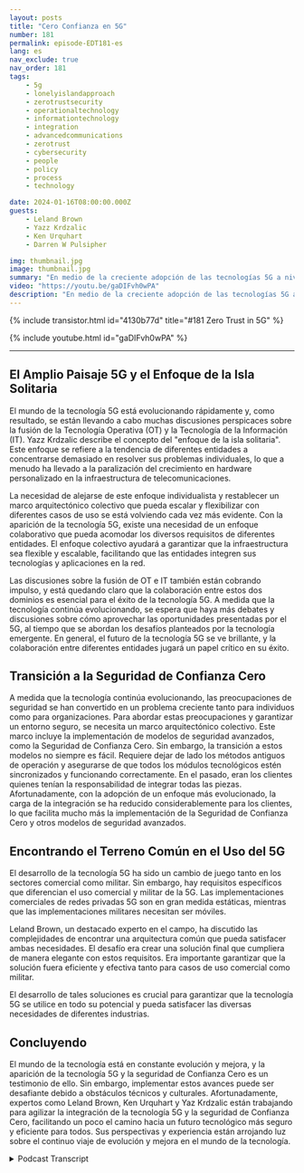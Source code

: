 ```yaml
---
layout: posts
title: "Cero Confianza en 5G"
number: 181
permalink: episode-EDT181-es
lang: es
nav_exclude: true
nav_order: 181
tags:
    - 5g
    - lonelyislandapproach
    - zerotrustsecurity
    - operationaltechnology
    - informationtechnology
    - integration
    - advancedcommunications
    - zerotrust
    - cybersecurity
    - people
    - policy
    - process
    - technology

date: 2024-01-16T08:00:00.000Z
guests:
    - Leland Brown
    - Yazz Krdzalic
    - Ken Urquhart
    - Darren W Pulsipher

img: thumbnail.jpg
image: thumbnail.jpg
summary: "En medio de la creciente adopción de las tecnologías 5G a nivel mundial, los expertos en el episodio reciente del podcast Abrazando la Transformación Digital se adentraron en el tema integral de la Confianza Cero en la seguridad 5G. El presentador Darren Pulsipher dio la bienvenida al experto en comunicaciones avanzadas 5G Leland Brown, VP de Marketing en Trenton Systems Yazz Krdzalic, y a Ken Urquhart, un físico convertido en profesional de la ciberseguridad de Zscaler, para discutir la integración y avance de la tecnología 5G, junto con sus desafíos y avances."
video: "https://youtu.be/gaDIFvh0wPA"
description: "En medio de la creciente adopción de las tecnologías 5G a nivel mundial, los expertos en el episodio reciente del podcast Abrazando la Transformación Digital se adentraron en el tema integral de la Confianza Cero en la seguridad 5G. El presentador Darren Pulsipher dio la bienvenida al experto en comunicaciones avanzadas 5G Leland Brown, VP de Marketing en Trenton Systems Yazz Krdzalic, y a Ken Urquhart, un físico convertido en profesional de la ciberseguridad de Zscaler, para discutir la integración y avance de la tecnología 5G, junto con sus desafíos y avances."
---
```


<div>
{% include transistor.html id="4130b77d" title="#181 Zero Trust in 5G" %}

{% include youtube.html id="gaDIFvh0wPA" %}
</div>

---

## El Amplio Paisaje 5G y el Enfoque de la Isla Solitaria

El mundo de la tecnología 5G está evolucionando rápidamente y, como resultado, se están llevando a cabo muchas discusiones perspicaces sobre la fusión de la Tecnología Operativa (OT) y la Tecnología de la Información (IT). Yazz Krdzalic describe el concepto del "enfoque de la isla solitaria". Este enfoque se refiere a la tendencia de diferentes entidades a concentrarse demasiado en resolver sus problemas individuales, lo que a menudo ha llevado a la paralización del crecimiento en hardware personalizado en la infraestructura de telecomunicaciones.

La necesidad de alejarse de este enfoque individualista y restablecer un marco arquitectónico colectivo que pueda escalar y flexibilizar con diferentes casos de uso se está volviendo cada vez más evidente. Con la aparición de la tecnología 5G, existe una necesidad de un enfoque colaborativo que pueda acomodar los diversos requisitos de diferentes entidades. El enfoque colectivo ayudará a garantizar que la infraestructura sea flexible y escalable, facilitando que las entidades integren sus tecnologías y aplicaciones en la red.

Las discusiones sobre la fusión de OT e IT también están cobrando impulso, y está quedando claro que la colaboración entre estos dos dominios es esencial para el éxito de la tecnología 5G. A medida que la tecnología continúa evolucionando, se espera que haya más debates y discusiones sobre cómo aprovechar las oportunidades presentadas por el 5G, al tiempo que se abordan los desafíos planteados por la tecnología emergente. En general, el futuro de la tecnología 5G se ve brillante, y la colaboración entre diferentes entidades jugará un papel crítico en su éxito.

## Transición a la Seguridad de Confianza Cero

A medida que la tecnología continúa evolucionando, las preocupaciones de seguridad se han convertido en un problema creciente tanto para individuos como para organizaciones. Para abordar estas preocupaciones y garantizar un entorno seguro, se necesita un marco arquitectónico colectivo. Este marco incluye la implementación de modelos de seguridad avanzados, como la Seguridad de Confianza Cero. Sin embargo, la transición a estos modelos no siempre es fácil. Requiere dejar de lado los métodos antiguos de operación y asegurarse de que todos los módulos tecnológicos estén sincronizados y funcionando correctamente. En el pasado, eran los clientes quienes tenían la responsabilidad de integrar todas las piezas. Afortunadamente, con la adopción de un enfoque más evolucionado, la carga de la integración se ha reducido considerablemente para los clientes, lo que facilita mucho más la implementación de la Seguridad de Confianza Cero y otros modelos de seguridad avanzados.

## Encontrando el Terreno Común en el Uso del 5G

El desarrollo de la tecnología 5G ha sido un cambio de juego tanto en los sectores comercial como militar. Sin embargo, hay requisitos específicos que diferencian el uso comercial y militar de la 5G. Las implementaciones comerciales de redes privadas 5G son en gran medida estáticas, mientras que las implementaciones militares necesitan ser móviles.

Leland Brown, un destacado experto en el campo, ha discutido las complejidades de encontrar una arquitectura común que pueda satisfacer ambas necesidades. El desafío era crear una solución final que cumpliera de manera elegante con estos requisitos. Era importante garantizar que la solución fuera eficiente y efectiva tanto para casos de uso comercial como militar.

El desarrollo de tales soluciones es crucial para garantizar que la tecnología 5G se utilice en todo su potencial y pueda satisfacer las diversas necesidades de diferentes industrias.

## Concluyendo

El mundo de la tecnología está en constante evolución y mejora, y la aparición de la tecnología 5G y la seguridad de Confianza Cero es un testimonio de ello. Sin embargo, implementar estos avances puede ser desafiante debido a obstáculos técnicos y culturales. Afortunadamente, expertos como Leland Brown, Ken Urquhart y Yaz Krdzalic están trabajando para agilizar la integración de la tecnología 5G y la seguridad de Confianza Cero, facilitando un poco el camino hacia un futuro tecnológico más seguro y eficiente para todos. Sus perspectivas y experiencia están arrojando luz sobre el continuo viaje de evolución y mejora en el mundo de la tecnología.



<details>
<summary> Podcast Transcript </summary>

<p></p>

</details>

